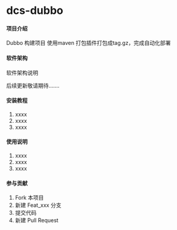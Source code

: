 # dcs-dubbo

#### 项目介绍
Dubbo 构建项目 使用maven 打包插件打包成tag.gz，完成自动化部署

#### 软件架构
软件架构说明

后续更新敬请期待.......

#### 安装教程

1. xxxx
2. xxxx
3. xxxx

#### 使用说明

1. xxxx
2. xxxx
3. xxxx

#### 参与贡献

1. Fork 本项目
2. 新建 Feat_xxx 分支
3. 提交代码
4. 新建 Pull Request

